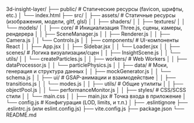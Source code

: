 3d-insight-layer/
├── public/                      # Статические ресурсы (favicon, шрифты, etc.)
│   └── index.html
├── src/
│   ├── assets/                  # Статичные ресурсы (изображения, модели, gltf, glsl)
│   │   ├── shaders/
│   │   ├── textures/
│   │   └── models/
│
│   ├── core/                    # Инициализация Three.js, сцены, камеры, рендерера
│   │   ├── SceneManager.js
│   │   ├── Renderer.js
│   │   ├── Camera.js
│   │   └── Controls.js
│
│   ├── components/             # UI-компоненты React
│   │   ├── App.jsx
│   │   ├── Sidebar.jsx
│   │   └── Loader.jsx
│
│   ├── scenes/                 # Логика визуализации/сцен
│   │   ├── InsightScene.js
│   │   └── utils/
│   │       └── createParticles.js
│
│   ├── workers/                # Web Workers
│   │   ├── dataProcessor.js
│   │   └── particlePhysics.js
│
│   ├── data/                   # Моки, генерация и структура данных
│   │   ├── mockGenerator.js
│   │   └── schema.js
│
│   ├── ui/                     # GSAP-анимации и взаимодействие
│   │   ├── transitions.js
│   │   └── modes.js
│
│   ├── utils/                  # Общие утилиты
│   │   ├── objectPool.js
│   │   └── performanceMonitor.js
│
│   ├── styles/                 # CSS/SCSS стили
│   │   └── main.css
│
│   ├── main.jsx                # Точка входа в приложение
│   └── config.js               # Конфигурация (LOD, limits, и т.п.)
│
├── .eslintignore
├── .eslintrc.js (или eslint.config.js)
├── vite.config.js
├── package.json
└── README.md
